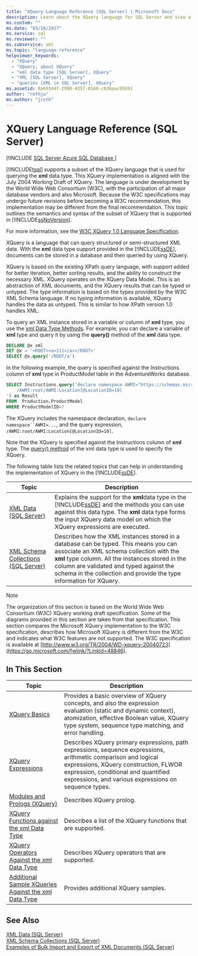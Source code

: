 ```yaml
---
title: "XQuery Language Reference (SQL Server) | Microsoft Docs"
description: Learn about the XQuery language for SQL Server and view a complete language reference.
ms.custom: ""
ms.date: "03/16/2017"
ms.service: sql
ms.reviewer: ""
ms.subservice: xml
ms.topic: "language-reference"
helpviewer_keywords: 
  - "XQuery"
  - "XQuery, about XQuery"
  - "xml data type [SQL Server], XQuery"
  - "XML [SQL Server], XQuery"
  - "queries [XML in SQL Server], XQuery"
ms.assetid: 8a69344f-2990-4357-8160-cb26aac95b91
author: "rothja"
ms.author: "jroth"
---
```

# XQuery Language Reference (SQL Server)
[!INCLUDE [SQL Server Azure SQL Database ](../includes/applies-to-version/sqlserver.md)]

  [!INCLUDE[tsql](../includes/tsql-md.md)] supports a subset of the XQuery language that is used for querying the **xml** data type. This XQuery implementation is aligned with the July 2004 Working Draft of XQuery. The language is under development by the World Wide Web Consortium (W3C), with the participation of all major database vendors and also Microsoft. Because the W3C specifications may undergo future revisions before becoming a W3C recommendation, this implementation may be different from the final recommendation. This topic outlines the semantics and syntax of the subset of XQuery that is supported in [!INCLUDE[ssNoVersion](../includes/ssnoversion-md.md)].  
  
 For more information, see the [W3C XQuery 1.0 Language Specification](https://go.microsoft.com/fwlink/?LinkId=48846).  
  
 XQuery is a language that can query structured or semi-structured XML data. With the **xml** data type support provided in the [!INCLUDE[ssDE](../includes/ssde-md.md)], documents can be stored in a database and then queried by using XQuery.  
  
 XQuery is based on the existing XPath query language, with support added for better iteration, better sorting results, and the ability to construct the necessary XML. XQuery operates on the XQuery Data Model. This is an abstraction of XML documents, and the XQuery results that can be typed or untyped. The type information is based on the types provided by the W3C XML Schema language. If no typing information is available, XQuery handles the data as untyped. This is similar to how XPath version 1.0 handles XML.  
  
 To query an XML instance stored in a variable or column of **xml** type, you use the [xml Data Type Methods](../t-sql/xml/xml-data-type-methods.md). For example, you can declare a variable of **xml** type and query it by using the **query()** method of the **xml** data type.  
  
```sql
DECLARE @x xml  
SET @x = '<ROOT><a>111</a></ROOT>'  
SELECT @x.query('/ROOT/a')  
```  
  
 In the following example, the query is specified against the Instructions column of **xml** type in ProductModel table in the AdventureWorks database.  
  
```sql
SELECT Instructions.query('declare namespace AWMI="https://schemas.microsoft.com/sqlserver/2004/07/adventure-works/ProductModelManuInstructions";           
    /AWMI:root/AWMI:Location[@LocationID=10]  
') as Result   
FROM  Production.ProductModel  
WHERE ProductModelID=7  
```  
  
 The XQuery includes the namespace declaration, `declare namespace``AWMI=...`, and the query expression, `/AWMI:root/AWMI:Location[@LocationID=10]`.  
  
 Note that the XQuery is specified against the Instructions column of **xml** type. The [query() method](../t-sql/xml/query-method-xml-data-type.md) of the xml data type is used to specify the XQuery.  
  
 The following table lists the related topics that can help in understanding the implementation of XQuery in the [!INCLUDE[ssDE](../includes/ssde-md.md)].  
  
|Topic|Description|  
|-----------|-----------------|  
|[XML Data &#40;SQL Server&#41;](../relational-databases/xml/xml-data-sql-server.md)|Explains the support for the **xml**data type in the [!INCLUDE[ssDE](../includes/ssde-md.md)] and the methods you can use against this data type. The **xml** data type forms the input XQuery data model on which the XQuery expressions are executed.|  
|[XML Schema Collections &#40;SQL Server&#41;](../relational-databases/xml/xml-schema-collections-sql-server.md)|Describes how the XML instances stored in a database can be typed. This means you can associate an XML schema collection with the **xml** type column. All the instances stored in the column are validated and typed against the schema in the collection and provide the type information for XQuery.|  
  
> [!NOTE]  
>  The organization of this section is based on the World Wide Web Consortium (W3C) XQuery working draft specification. Some of the diagrams provided in this section are taken from that specification. This section compares the Microsoft XQuery implementation to the W3C specification, describes how Microsoft XQuery is different from the W3C and indicates what W3C features are not supported. The W3C specification is available at [http://www.w3.org/TR/2004/WD-xquery-20040723](https://go.microsoft.com/fwlink/?LinkId=48846).  
  
## In This Section  
  
|Topic|Description|  
|-----------|-----------------|  
|[XQuery Basics](../xquery/xquery-basics.md)|Provides a basic overview of XQuery concepts, and also the expression evaluation (static and dynamic context), atomization, effective Boolean value, XQuery type system, sequence type matching, and error handling.|  
|[XQuery Expressions](../xquery/xquery-expressions.md)|Describes XQuery primary expressions, path expressions, sequence expressions, arithmetic comparison and logical expressions, XQuery construction, FLWOR expression, conditional and quantified expressions, and various expressions on sequence types.|  
|[Modules and Prologs &#40;XQuery&#41;](../xquery/modules-and-prologs-xquery.md)|Describes XQuery prolog.|  
|[XQuery Functions against the xml Data Type](../xquery/xquery-functions-against-the-xml-data-type.md)|Describes a list of the XQuery functions that are supported.|  
|[XQuery Operators Against the xml Data Type](../xquery/xquery-operators-against-the-xml-data-type.md)|Describes XQuery operators that are supported.|  
|[Additional Sample XQueries Against the xml Data Type](../xquery/additional-sample-xqueries-against-the-xml-data-type.md)|Provides additional XQuery samples.|  
  
## See Also  
 [XML Data &#40;SQL Server&#41;](../relational-databases/xml/xml-data-sql-server.md)   
 [XML Schema Collections &#40;SQL Server&#41;](../relational-databases/xml/xml-schema-collections-sql-server.md)   
 [Examples of Bulk Import and Export of XML Documents &#40;SQL Server&#41;](../relational-databases/import-export/examples-of-bulk-import-and-export-of-xml-documents-sql-server.md)  
  
  
